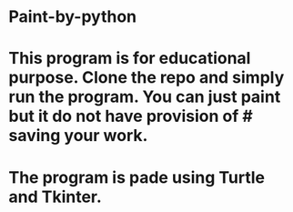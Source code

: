 # Paint-by-python
# This program is for educational purpose. Clone the repo and simply run the program. You can just paint but it do not have provision of   # saving your work.
# The program is pade using Turtle and Tkinter.
